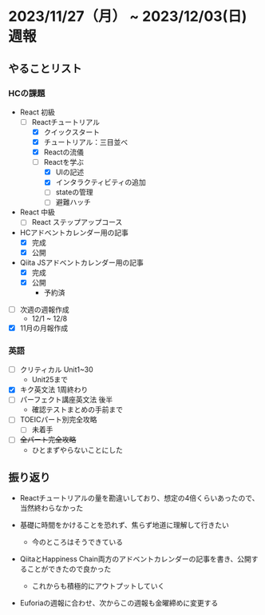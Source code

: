 # 2023/11/27（月） ~ 2023/12/03(日) 週報

## やることリスト

### HCの課題

- React 初級
  - [ ] Reactチュートリアル
    - [x] クイックスタート
    - [x] チュートリアル：三目並べ
    - [x] Reactの流儀
    - [ ] Reactを学ぶ
      - [x] UIの記述
      - [x] インタラクティビティの追加
      - [ ] stateの管理
      - [ ] 避難ハッチ

- React 中級
  - [ ] React ステップアップコース

- HCアドベントカレンダー用の記事
  - [x] 完成
  - [x] 公開

- Qiita JSアドベントカレンダー用の記事
  - [x] 完成
  - [x] 公開
    - 予約済

- [ ] 次週の週報作成
  - 12/1 ~ 12/8
- [x] 11月の月報作成

### 英語

- [ ] クリティカル Unit1~30
  - Unit25まで
- [x] キク英文法 1周終わり
- [ ] パーフェクト講座英文法 後半
  - 確認テストまとめの手前まで
- [ ] TOEICパート別完全攻略
  - [ ] 未着手
- [ ] ~~全パート完全攻略~~
  - ひとまずやらないことにした

## 振り返り

- Reactチュートリアルの量を勘違いしており、想定の4倍くらいあったので、当然終わらなかった
- 基礎に時間をかけることを恐れず、焦らず地道に理解して行きたい
  - 今のところはそうできている

- QiitaとHappiness Chain両方のアドベントカレンダーの記事を書き、公開することができたので良かった
  - これからも積極的にアウトプットしていく

- Euforiaの週報に合わせ、次からこの週報も金曜締めに変更する
